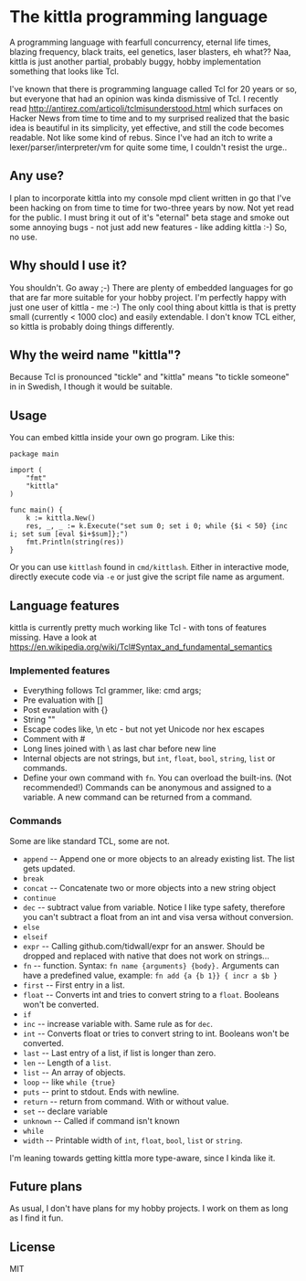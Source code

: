 # The kittla programming language

A programming language with fearfull concurrency, eternal life times, blazing frequency, black traits, eel genetics,
laser blasters, eh what?? Naa, kittla is just another partial, probably buggy, hobby implementation something that looks
like Tcl.

I've known that there is programming language called Tcl for 20 years or so, but everyone that had an
opinion was kinda dismissive of Tcl. I recently read http://antirez.com/articoli/tclmisunderstood.html which surfaces
on Hacker News from time to time and to my surprised realized that the basic idea is beautiful
in its simplicity, yet effective, and still the code becomes readable. Not like some kind of rebus.
Since I've had an itch to write a lexer/parser/interpreter/vm for quite some time, I
couldn't resist the urge..


## Any use?

I plan to incorporate kittla into my console mpd client written in go that I've been hacking on from time to time for two-three
years by now. Not yet read for the public. I must bring it out of it's "eternal" beta stage
and smoke out some annoying bugs - not just add new features - like adding kittla :-)
So, no use.


## Why should I use it?

You shouldn't. Go away ;-) There are plenty of embedded languages for go that are far
more suitable for your hobby project. I'm perfectly happy with just one user of kittla - me :-)
The only cool thing about kittla is that is pretty small (currently < 1000 cloc) and easily extendable.
I don't know TCL either, so kittla is probably doing things differently.

## Why the weird name "kittla"?

Because Tcl is pronounced "tickle" and "kittla" means "to tickle someone" in in Swedish, I though it would be suitable.

## Usage

You can embed kittla inside your own go program. Like this:
```
package main

import (
	"fmt"
	"kittla"
)

func main() {
	k := kittla.New()
	res, _, _ := k.Execute("set sum 0; set i 0; while {$i < 50} {inc i; set sum [eval $i+$sum]};")
	fmt.Println(string(res))
}

```

Or you can use  `kittlash` found in `cmd/kittlash`. Either in interactive mode, directly execute
code via `-e` or just give the script file name as argument.

## Language features

kittla is currently pretty much working like Tcl - with tons of features missing. Have a look
at https://en.wikipedia.org/wiki/Tcl#Syntax_and_fundamental_semantics

### Implemented features
  * Everything follows Tcl grammer, like: cmd args;
  * Pre evaluation with []
  * Post evaulation with {}
  * String ""
  * Escape codes like, \n etc - but not yet Unicode nor hex escapes
  * Comment with #
  * Long lines joined with \ as last char before new line
  * Internal objects are not strings, but `int`, `float`, `bool`, `string`, `list` or commands.
  * Define your own command with `fn`. You can overload the built-ins. (Not recommended!)
    Commands can be anonymous and assigned to a variable. A new command can be returned from a command.

### Commands
  Some are like standard TCL, some are not.
  * `append` -- Append one or more objects to an already existing list. The list gets updated.
  * `break`
  * `concat` -- Concatenate two or more objects into a new string object
  * `continue`
  * `dec` -- subtract value from variable. Notice I like type safety, therefore you can't subtract a float from an int and visa versa without conversion.
  * `else`
  * `elseif`
  * `expr` -- Calling github.com/tidwall/expr for an answer. Should be dropped and replaced with native that does not work on strings...
  * `fn` -- function. Syntax: `fn name {arguments} {body}.` Arguments can have a predefined value, example: `fn add {a {b 1}} { incr a $b }`
  * `first` -- First entry in a list.
  * `float` -- Converts int and tries to convert string to a `float`. Booleans won't be converted.
  * `if`
  * `inc` -- increase variable with. Same rule as for `dec`.
  * `int` -- Converts float or tries to convert string to int. Booleans won't be converted.
  * `last` -- Last entry of a list, if list is longer than zero.
  * `len` -- Length of a `list`.
  * `list` -- An array of objects.
  * `loop` -- like `while {true}`
  * `puts` -- print to stdout. Ends with newline.
  * `return` -- return from command. With or without value.
  * `set` -- declare variable
  * `unknown` -- Called if command isn't known
  * `while`
  * `width` -- Printable width of `int`, `float`, `bool`, `list` or `string`.

I'm leaning towards getting kittla more type-aware, since I kinda like it.

## Future plans

As usual, I don't have plans for my hobby projects. I work on them as long as I find it fun.

## License
MIT
